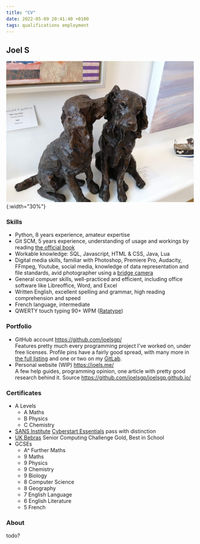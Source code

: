 ```yaml
---
title: "CV"
date: 2022-05-09 20:41:40 +0100
tags: qualifications employment
---
```


## Joel S

![Profile banner image](/assets/images/dog.jpg){:width="30%"}

### Skills
- Python, 8 years experience, amateur expertise
- Git SCM, 5 years experience, understanding of usage and workings by reading [the official book](https://git-scm.com/book/)
- Workable knowledge: SQL, Javascript, HTML & CSS, Java, Lua
- Digital media skills, familiar with Photoshop, Premiere Pro, Audacity, FFmpeg, Youtube, social media, knowledge of data representation and file standards, avid photographer using a [bridge camera](https://en.wikipedia.org/wiki/Bridge_camera)
- General compuer skills, well-practiced and efficient, including office software like Libreoffice, Word, and Excel
- Written English, excellent spelling and grammar, high reading comprehension and speed
- French language, intermediate
- QWERTY touch typing 90+ WPM ([Ratatype](https://www.ratatype.com/u2570919/certificate/))

### Portfolio
- GitHub account <https://github.com/joelsgp/>    
    Features pretty much every programming project I've worked on, under free licenses. Profile pins have a fairly good spread, with many more in [the full listing](https://github.com/joelsgp?tab=repositories) and one or two on my [GitLab](https://gitlab.com/joelsgp).
- Personal website (WIP) <https://joels.me/>    
    A few help guides, programming opinion, one article with pretty good research behind it. Source <https://github.com/joelsgp/joelsgp.github.io/>

### Certificates
- A Levels
    - A Maths
    - B Physics
    - C Chemistry
- [SANS Institute](https://www.sans.org/) [Cyberstart Essentials](https://joincyberdiscovery.com/) pass with distinction
- [UK Bebras](https://www.bebras.uk/) Senior Computing Challenge Gold, Best in School
- GCSEs
    - A^ Further Maths
    - 9 Maths
    - 9 Physics
    - 9 Chemistry
    - 9 Biology
    - 8 Computer Science
    - 8 Geography
    - 7 English Language
    - 6 English Literature
    - 5 French

### About

todo?
